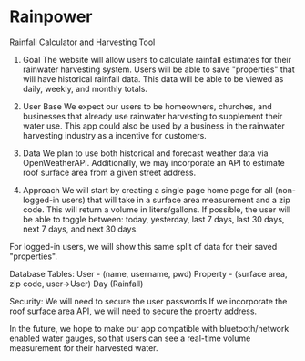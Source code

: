 # Rainpower
Rainfall Calculator and Harvesting Tool

1. Goal
The website will allow users to calculate rainfall estimates for their rainwater harvesting system. Users will be able to save "properties" that will have historical rainfall data. This data will be able to be viewed as daily, weekly, and monthly totals.


2. User Base
We expect our users to be homeowners, churches, and businesses that already use rainwater harvesting to supplement their water use. This app could also be used by a business in the rainwater harvesting industry as a incentive for customers.


3. Data
We plan to use both historical and forecast weather data via OpenWeatherAPI. Additionally, we may incorporate an API to estimate roof surface area from a given street address. 


4. Approach
We will start by creating a single page home page for all (non-logged-in users) that will take in a surface area measurement and a zip code. This will return a volume in liters/gallons. If possible, the user will be able to toggle between:
today, yesterday, last 7 days, last 30 days, next 7 days, and next 30 days.

For logged-in users, we will show this same split of data for their saved "properties". 

Database Tables:
User - (name, username, pwd)
Property - (surface area, zip code, user->User)
Day (Rainfall)

Security:
We will need to secure the user passwords
If we incorporate the roof surface area API, we will need to secure the proerty address.

In the future, we hope to make our app compatible with bluetooth/network enabled water gauges, so that users can see a real-time volume measurement for their harvested water.  
